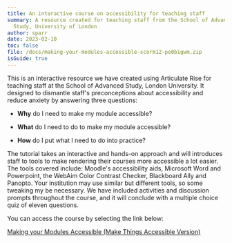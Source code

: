 ```yaml
---
title: An interactive course on accessibility for teaching staff
summary: A resource created for teaching staff from the School of Advanced
  Study, University of London
author: sparr
date: 2023-02-10
toc: false
file: /docs/making-your-modules-accessible-scorm12-pe0bigwm.zip
isGuide: true
---
```

This is an interactive resource we have created using Articulate Rise for teaching staff at the School of Advanced Study, London University. It designed to dismantle staff's preconceptions about accessibility and reduce anxiety by answering three questions: 

* **Why** do I need to make my module accessible?

* **What** do I need to do to make my module accessible?

* **How** do I put what I need to do into practice?

The tutorial takes an interactive and hands-on approach and will introduces staff to tools to make rendering their courses more accessible a lot easier. The tools covered include: Moodle's accessibility aids, Microsoft Word and Powerpoint, the WebAim Color Contrast Checker, Blackboard Ally and Panopto. Your institution may use similar but different tools, so some tweaking my be necessary. We have included activities and discussion prompts throughout the course, and it will conclude with a multiple choice quiz of eleven questions. 

You can access the course by selecting the link below:

[Making your Modules Accessible (Make Things Accessible Version)](https://rise.articulate.com/share/1f-BmeBp63PU5QrG58Ma5inXIgsRdKXF)